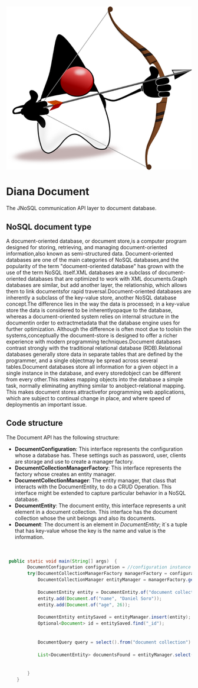 ![Diana document](https://github.com/JNOSQL/diana-site/blob/master/images/duke-diana.png)

# Diana Document


The JNoSQL communication API layer to document database.

## NoSQL document type

A document-oriented database, or document store,is a computer program designed for storing, retrieving, and managing document-oriented information,also known as semi-structured data.
 Document-oriented databases are one of the main categories of NoSQL databases,and the popularity of the term "document-oriented database" has grown with the use of the term NoSQL itself.XML databases are a subclass of document-oriented databases that are optimized to work with XML documents.Graph databases are similar, but add another layer, the relationship, which allows them to link documentsfor rapid traversal.Document-oriented databases are inherently a subclass of the key-value store, another NoSQL database concept.The difference lies in the way the data is processed; in a key-value store the data is considered to be inherentlyopaque to the database, whereas a document-oriented system relies on internal structure in the documentin order to extractmetadata that the database engine uses for further optimization. Although the difference is often moot due to toolsin the systems,conceptually the document-store is designed to offer a richer experience with modern programming techniques.Document databases contrast strongly with the traditional relational database (RDB).Relational databases generally store data in separate tables that are defined by the programmer, and a single objectmay be spread across several tables.Document databases store all information for a given object in a single instance in the database, and every storedobject can be different from every other.This makes mapping objects into the database a simple task, normally eliminating anything similar to anobject-relational mapping. This makes document stores attractivefor programming web applications, which are subject to continual change in place, and where speed of deploymentis an important issue.
 
 
 ## Code structure
 
 The Document API has the following structure:

* **DocumentConfiguration**: This interface represents the configuration whose a database has. These settings such as password, user, clients are storage and use to create a manager factory.
* **DocumentCollectionManagerFactory**: This interface represents the factory whose creates an entity manager.
* **DocumentCollectionManager**: The entity manager, that class that interacts with the DocumentEntity, to do a CRUD Operation. This interface might be extended to capture particular behavior in a NoSQL database.
* **DocumentEntity**: The document entity, this interface represents a unit element in a document collection. This interface has the document collection whose the unit belongs and also its documents.
* **Document**: The document is an element in _DocumentEntity_; it`s a tuple that has key-value whose the key is the name and value is the information.


```java


 public static void main(String[] args)  {
        DocumentConfiguration configuration = //configuration instance
        try(DocumentCollectionManagerFactory managerFactory = configuration.get();) {
            DocumentCollectionManager entityManager = managerFactory.get(DATABASE);

            DocumentEntity entity = DocumentEntity.of("document collection");
            entity.add(Document.of("name", "Daniel Soro"));
            entity.add(Document.of("age", 26));

            DocumentEntity entitySaved = entityManager.insert(entity);
            Optional<Document> id = entitySaved.find("_id");


            DocumentQuery query = select().from("document collection").where(DocumentCondition.eq(id.get())).build();

            List<DocumentEntity> documentsFound = entityManager.select(query);


        }
    }
```